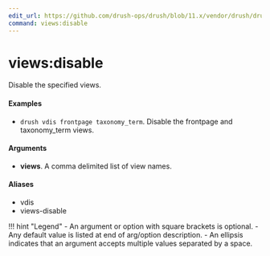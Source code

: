 ```yaml
---
edit_url: https://github.com/drush-ops/drush/blob/11.x/vendor/drush/drush/src/Drupal/Commands/core/ViewsCommands.php
command: views:disable
---
```

# views:disable

Disable the specified views.

#### Examples

- <code>drush vdis frontpage taxonomy_term</code>. Disable the frontpage and taxonomy_term views.

#### Arguments

- **views**. A comma delimited list of view names.

#### Aliases

- vdis
- views-disable

!!! hint "Legend"
    - An argument or option with square brackets is optional.
    - Any default value is listed at end of arg/option description.
    - An ellipsis indicates that an argument accepts multiple values separated by a space.